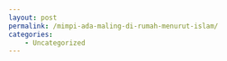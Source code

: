 ```yaml
---
layout: post
permalink: /mimpi-ada-maling-di-rumah-menurut-islam/
categories:
    - Uncategorized
---
```


